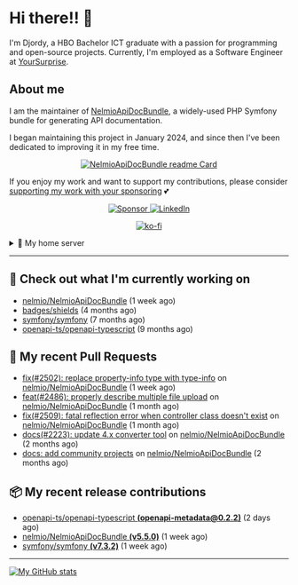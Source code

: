 # Hi there!! 👋



I'm Djordy, a HBO Bachelor ICT graduate with a passion for programming and open-source projects.
Currently, I'm employed as a Software Engineer at [YourSurprise](https://www.linkedin.com/company/yoursurprise-com).

## About me
I am the maintainer of [NelmioApiDocBundle](https://github.com/nelmio/NelmioApiDocBundle), a widely-used PHP Symfony bundle for generating API documentation.

I began maintaining this project in January 2024, and since then I've been dedicated to improving it in my free time.

<p align='center'>
    <a href="https://github.com/nelmio/NelmioApiDocBundle">
        <img alt="NelmioApiDocBundle readme Card" src="https://github-readme-stats.vercel.app/api/pin/?username=nelmio&repo=NelmioApiDocBundle&theme=holi&bg_color=00000000" />
    </a>
</p>


If you enjoy my work and want to support my contributions, please consider [supporting my work with your sponsoring](https://github.com/sponsors/DjordyKoert) 💕

<p align='center'>
    <a href="https://github.com/sponsors/DjordyKoert">
        <img alt="Sponsor" src="https://img.shields.io/badge/sponsor-30363D?style=for-the-badge&logo=GitHub-Sponsors&logoColor=#white" />
    </a>
    <a href="https://nl.linkedin.com/in/djordy-koert-0648881a2">
        <img alt="LinkedIn" src="https://img.shields.io/badge/LinkedIn-0077B5?style=for-the-badge&logo=LinkedIn" />
    </a>
</p>
<p align='center'>
    <a href="https://ko-fi.com/P5P7SYBAJ" align='center'>
        <img alt="ko-fi" src="https://ko-fi.com/img/githubbutton_sm.svg" />
    </a>
</p>

<details>
    <summary>🌱 My home server</summary>

<p align='center'>
    <img src="https://img.shields.io/badge/TrueNAS_25.04.RC.1-0095D5?style=for-the-badge&logo=truenas&logoColor=white" />
    <img src="https://img.shields.io/badge/AMD%20Ryzen_7_5700G-ED1C24?style=for-the-badge&logo=amd&logoColor=white" />
    <img src="https://img.shields.io/badge/RAM-32GB-%230071C5?&style=for-the-badge&logoColor=white" />
    <img src="https://img.shields.io/badge/4x_st8000vn004-IronWolf_8TB-5AC710?style=for-the-badge&logo=seagate&logoColor=white" />
</p>

I run a hobby server in my free time, where I host various services.

- [Home Assistant](https://github.com/home-assistant/core)
- [Cloudflared](https://github.com/cloudflare/cloudflared)
- Various *arrs
- [Jellyfin](https://jellyfin.org/)
- [Jellyseerr](https://github.com/Fallenbagel/jellyseerr)
- [Pelican panel & wings](https://pelican.dev/)

</details>

---

## 🔭 Check out what I'm currently working on

- [nelmio/NelmioApiDocBundle](https://github.com/nelmio/NelmioApiDocBundle) (1 week ago)
- [badges/shields](https://github.com/badges/shields) (4 months ago)
- [symfony/symfony](https://github.com/symfony/symfony) (7 months ago)
- [openapi-ts/openapi-typescript](https://github.com/openapi-ts/openapi-typescript) (9 months ago)

## 🔨 My recent Pull Requests

- [fix(#2502): replace property-info type with type-info](https://github.com/nelmio/NelmioApiDocBundle/pull/2526) on [nelmio/NelmioApiDocBundle](https://github.com/nelmio/NelmioApiDocBundle) (1 week ago)
- [feat(#2486): properly describe multiple file upload](https://github.com/nelmio/NelmioApiDocBundle/pull/2511) on [nelmio/NelmioApiDocBundle](https://github.com/nelmio/NelmioApiDocBundle) (1 month ago)
- [fix(#2509): fatal reflection error when controller class doesn&#39;t exist](https://github.com/nelmio/NelmioApiDocBundle/pull/2510) on [nelmio/NelmioApiDocBundle](https://github.com/nelmio/NelmioApiDocBundle) (1 month ago)
- [docs(#2223): update 4.x converter tool](https://github.com/nelmio/NelmioApiDocBundle/pull/2494) on [nelmio/NelmioApiDocBundle](https://github.com/nelmio/NelmioApiDocBundle) (2 months ago)
- [docs: add community projects](https://github.com/nelmio/NelmioApiDocBundle/pull/2493) on [nelmio/NelmioApiDocBundle](https://github.com/nelmio/NelmioApiDocBundle) (2 months ago)

## 📦 My recent release contributions

- [openapi-ts/openapi-typescript **(openapi-metadata@0.2.2)**](https://github.com/openapi-ts/openapi-typescript/releases/tag/openapi-metadata%400.2.2) (2 days ago)
- [nelmio/NelmioApiDocBundle **(v5.5.0)**](https://github.com/nelmio/NelmioApiDocBundle/releases/tag/v5.5.0) (1 week ago)
- [symfony/symfony **(v7.3.2)**](https://github.com/symfony/symfony/releases/tag/v7.3.2) (1 week ago)

---

[![My GitHub stats](https://github-readme-stats.vercel.app/api?username=DjordyKoert&theme=holi&bg_color=00000000&rank_icon=github)](https://github.com/anuraghazra/github-readme-stats)

